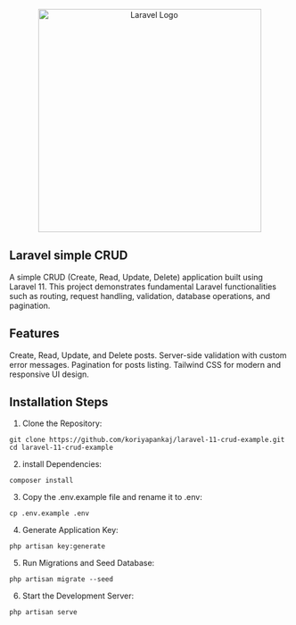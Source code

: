 <p align="center"><a href="https://laravel.com" target="_blank"><img src="https://raw.githubusercontent.com/laravel/art/master/logo-lockup/5%20SVG/2%20CMYK/1%20Full%20Color/laravel-logolockup-cmyk-red.svg" width="400" alt="Laravel Logo"></a></p>

## Laravel simple CRUD 

A simple CRUD (Create, Read, Update, Delete) application built using Laravel 11. This project demonstrates fundamental Laravel functionalities such as routing, request handling, validation, database operations, and pagination.

## Features

Create, Read, Update, and Delete posts.
Server-side validation with custom error messages.
Pagination for posts listing.
Tailwind CSS for modern and responsive UI design.

## Installation Steps

1. Clone the Repository:

```
git clone https://github.com/koriyapankaj/laravel-11-crud-example.git
cd laravel-11-crud-example

```


2. install Dependencies:

```
composer install

```

3. Copy the .env.example file and rename it to .env:
```
cp .env.example .env
```

4. Generate Application Key:
```
php artisan key:generate
```
5. Run Migrations and Seed Database:
```
php artisan migrate --seed
```

6. Start the Development Server:
```
php artisan serve

```
